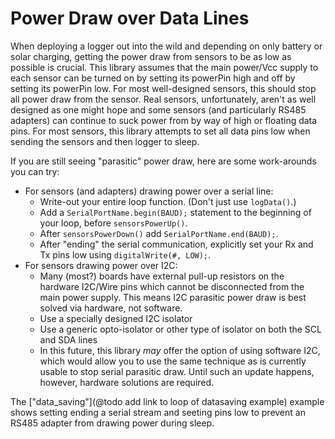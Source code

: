 # Power Draw over Data Lines<!-- {#page_power_parasites} -->

When deploying a logger out into the wild and depending on only battery or solar charging, getting the power draw from sensors to be as low as possible is crucial.
This library assumes that the main power/Vcc supply to each sensor can be turned on by setting its powerPin high and off by setting its powerPin low.
For most well-designed sensors, this should stop all power draw from the sensor.
Real sensors, unfortunately, aren't as well designed as one might hope and some sensors (and particularly RS485 adapters) can continue to suck power from by way of high or floating data pins.
For most sensors, this library attempts to set all data pins low when sending the sensors and then logger to sleep.

If you are still seeing "parasitic" power draw, here are some work-arounds you can try:

- For sensors (and adapters) drawing power over a serial line:
  - Write-out your entire loop function.
(Don't just use `logData()`.)
  - Add a `SerialPortName.begin(BAUD);` statement to the beginning of your loop, before `sensorsPowerUp()`.
  - After `sensorsPowerDown()` add `SerialPortName.end(BAUD);`.
  - After "ending" the serial communication, explicitly set your Rx and Tx pins low using `digitalWrite(#, LOW);`.
- For sensors drawing power over I2C:
  - Many (most?) boards have external pull-up resistors on the hardware I2C/Wire pins which cannot be disconnected from the main power supply.
This means I2C parasitic power draw is best solved via hardware, not software.
  - Use a specially designed I2C isolator
  - Use a generic opto-isolator or other type of isolator on both the SCL and SDA lines
  - In this future, this library _may_ offer the option of using software I2C, which would allow you to use the same technique as is currently usable to stop serial parasitic draw.
Until such an update happens, however, hardware solutions are required.

The ["data_saving"](@todo add link to loop of datasaving example) example shows setting ending a serial stream and seeting pins low to prevent an RS485 adapter from drawing power during sleep.
